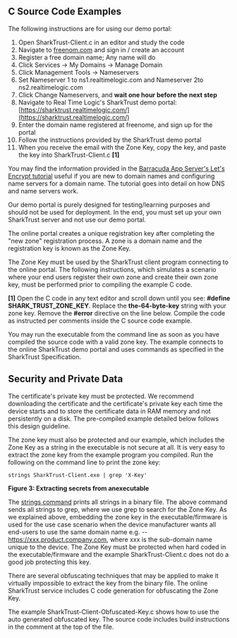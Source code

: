 ## C Source Code Examples

The following instructions are for using our demo portal:

1. Open SharkTrust-Client.c in an editor and study the code
2. Navigate to [freenom.com](https://freenom.com/) and sign in / create an account
3. Register a free domain name; Any name will do
4. Click Services -> My Domains -> Manage Domain
5. Click Management Tools -> Nameservers
6. Set Nameserver 1 to ns1.realtimelogic.com and Nameserver 2to ns2.realtimelogic.com
7. Click Change Nameservers, and **wait one hour before the next step**
8. Navigate to Real Time Logic's SharkTrust demo portal: [https://sharktrust.realtimelogic.com/](https://sharktrust.realtimelogic.com/)
9. Enter the domain name registered at freenome, and sign up for the portal
10. Follow the instructions provided by the SharkTrust demo portal
11. When you receive the email with the Zone Key, copy the key, and paste the key into SharkTrust-Client.c **[1]**

You may find the information provided in the
[Barracuda App Server's Let's Encrypt tutorial](https://makoserver.net/articles/Lets-Encrypt)
useful if you are new to domain names and configuring name servers for
a domain name. The tutorial goes into detail on how DNS and name
servers work.

Our demo portal is purely designed for testing/learning purposes and
should not be used for deployment. In the end, you must set up your
own SharkTrust server and not use our demo portal.

The online portal creates a unique registration key after completing
the "new zone" registration process. A zone is a domain name and the
registration key is known as the Zone Key.

The Zone Key must be used by the SharkTrust client program connecting
to the online portal. The following instructions, which simulates a
scenario where your end users register their own zone and create their
own zone key, must be performed prior to compiling the example C code.


**[1]**
Open the C code in any text editor and scroll down until you
see: **#define SHARK_TRUST_ZONE_KEY**. Replace the
**the-64-byte-key** string with your zone key. Remove
the **#error** directive on the line below. Compile
the code as instructed per comments inside the C source code
example.

You may run the executable from the command line as soon as you
have compiled the source code with a valid zone key. The example
connects to the online SharkTrust demo portal and uses commands
as specified in the SharkTrust Specification.


## Security and Private Data

The certificate's private key must be protected. We recommend
downloading the certificate and the certificate's private key each
time the device starts and to store the certificate data in RAM
memory and not persistently on a disk. The pre-compiled example
detailed below follows this design guideline.

The zone key must also be protected and our example, which
includes the Zone Key as a string in the executable is not secure
at all. It is very easy to extract the zone key from the example
program you compiled. Run the following on the command line to
print the zone key:

```
strings SharkTrust-Client.exe | grep 'X-Key'
```

**Figure 3: Extracting secrets from anexecutable**

The [strings command](https://linux.die.net/man/1/strings) prints all
strings in a binary file. The above command sends all strings to grep,
where we use grep to search for the Zone Key. As we explained above,
embedding the zone key in the executable/firmware is used for the use
case scenario when the device manufacturer wants all end-users to use
the same domain name e.g. -- https://xxx.product.company.com, where
xxx is the sub-domain name unique to the device. The Zone Key must be
protected when hard coded in the executable/firmware and the example
SharkTrust-Client.c does not do a good job protecting this key.

There are several obfuscating techniques that may be applied to make
it virtually impossible to extract the key from the binary file. The
online SharkTrust service includes C code generation for obfuscating
the Zone Key.

The example SharkTrust-Client-Obfuscated-Key.c shows how to use the
auto generated obfuscated key. The source code includes build
instructions in the comment at the top of the file.
